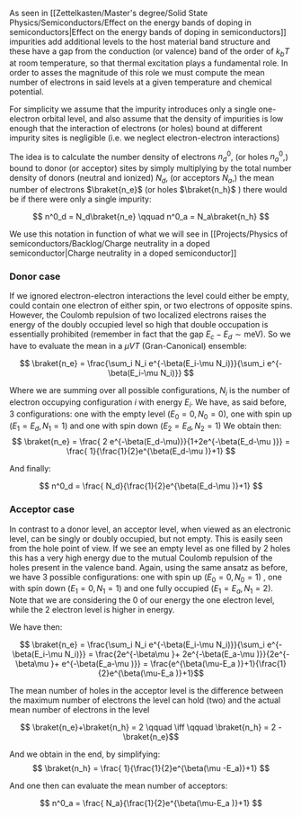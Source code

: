 As seen in [[Zettelkasten/Master's degree/Solid State Physics/Semiconductors/Effect on the energy bands of doping in semiconductors|Effect on the energy bands of doping in semiconductors]] impurities add additional levels to the host material band structure and these have a gap from the conduction (or valence) band of the order of $k_bT$ at room temperature, so that thermal excitation plays a fundamental role.
In order to asses the magnitude of this role we must compute the mean number of electrons in said levels at a given temperature and chemical potential.

For simplicity we assume that the impurity introduces only a single one-electron orbital level, and also assume that the density of impurities is low enough that the interaction of electrons (or holes) bound at different impurity sites is negligible (i.e. we neglect electron-electron interactions)

The idea is to calculate the number density of electrons $n^0_d$, (or holes $n^0_a$,) bound to donor (or acceptor) sites by simply multiplying by the total number density of donors (neutral and ionized) $N_d$, (or acceptors $N_a$,) the mean number of electrons $\braket{n_e}$ (or holes $\braket{n_h}$ ) there would be if there were only a single impurity:

$$ n^0_d = N_d\braket{n_e} \qquad n^0_a = N_a\braket{n_h}  $$

We use this notation in function of what we will see in [[Projects/Physics of semiconductors/Backlog/Charge neutrality in a doped semiconductor|Charge neutrality in a doped semiconductor]]
### Donor case 

If we ignored electron-electron interactions the level could either be empty, could contain one electron of either spin, or two electrons of opposite spins. 
However, the Coulomb repulsion of two localized electrons raises the energy of the doubly occupied level so high that double occupation is essentially prohibited (remember in fact that the gap $E_c-E_d \sim \text{meV}$).
So we have to evaluate the mean in a $\mu VT$ (Gran-Canonical) ensemble:

$$ \braket{n_e} = \frac{\sum_i N_i e^{-\beta(E_i-\mu N_i)}}{\sum_i e^{-\beta(E_i-\mu N_i)}} $$

Where we are summing over all possible configurations, $N_i$ is the number of electron occupying configuration $i$ with energy $E_i$.
We have, as said before, 3 configurations: one with the empty level ($E_0=0, N_0=0$), one with spin up ($E_1=E_d, N_1=1$) and one with spin down ($E_2=E_d, N_2=1$)
We obtain then:
$$ \braket{n_e} = \frac{ 2 e^{-\beta(E_d-\mu)}}{1+2e^{-\beta(E_d-\mu )}} = \frac{ 1}{\frac{1}{2}e^{\beta(E_d-\mu )}+1}  $$

And finally:

$$ n^0_d  = \frac{ N_d}{\frac{1}{2}e^{\beta(E_d-\mu )}+1}  $$

### Acceptor case

In contrast to a donor level, an acceptor level, when viewed as an electronic level, can be singly or doubly occupied, but not empty. This is easily seen from the hole point of view. If we see an empty level as one filled by 2 holes this has a very high energy due to the mutual Coulomb repulsion of the holes present in the valence band.
Again, using the same ansatz as before, we have 3 possible configurations: one with spin up ($E_0=0, N_0=1$) , one with spin down ($E_1=0, N_1=1$) and one fully occupied ($E_1=E_a, N_1=2$). 
Note that we are considering the 0 of our energy the one electron level, while the 2 electron level is higher in energy.

We have then:

$$ \braket{n_e} = \frac{\sum_i N_i e^{-\beta(E_i-\mu N_i)}}{\sum_i e^{-\beta(E_i-\mu N_i)}} = \frac{2e^{-\beta\mu }+ 2e^{-\beta(E_a-\mu )}}{2e^{-\beta\mu }+ e^{-\beta(E_a-\mu )}} = \frac{e^{\beta(\mu-E_a )}+1}{\frac{1}{2}e^{\beta(\mu-E_a )}+1}$$

The mean number of holes in the acceptor level is the difference between the maximum number of electrons the level can hold (two) and the actual mean number of electrons in the level

$$ \braket{n_e}+\braket{n_h} = 2 \qquad \iff \qquad \braket{n_h} = 2 -\braket{n_e}$$

And we obtain in the end, by simplifying:
$$ \braket{n_h}  = \frac{ 1}{\frac{1}{2}e^{\beta(\mu -E_a)}+1}  $$

And one then can evaluate the mean number of acceptors:

$$ n^0_a  = \frac{ N_a}{\frac{1}{2}e^{\beta(\mu-E_a )}+1}  $$

